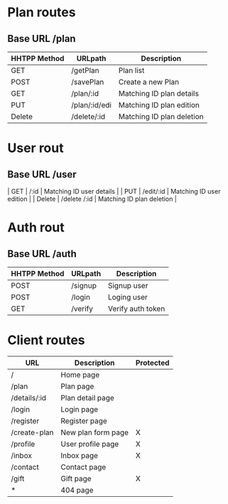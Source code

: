 # Plan routes
## Base URL /plan

| HHTPP Method | URLpath       | Description                   |
|--------------|---------------|-------------------------------|
| GET          | /getPlan      | Plan list                     |
| POST         | /savePlan     | Create a new Plan             |
| GET          | /plan/:id     | Matching ID plan     details  |
| PUT          | /plan/:id/edi | Matching ID plan     edition  |
| Delete       | /delete/:id   | Matching ID plan     deletion |



# User rout
## Base URL /user

| GET          | /:id          | Matching ID user     details  |
| PUT          | /edit/:id     | Matching ID user     edition  |
| Delete       | /delete /:id  | Matching ID plan     deletion |



# Auth rout
## Base URL /auth

| HHTPP Method | URLpath | Description       |
|--------------|---------|-------------------|
| POST         | /signup | Signup user       |
| POST         | /login  | Loging user       |
| GET          | /verify | Verify auth token |


# Client routes

| URL              | Description            | Protected |
|------------------|------------------------|-----------|
| /                | Home page              |           |
| /plan            | Plan page              |           |
| /details/:id     | Plan detail page       |           |
| /login           | Login page             |           |
| /register        | Register page          |           |
| /create-plan     | New plan form page     | X         |
| /profile         | User profile page      | X         |
| /inbox           | Inbox page  	        | X         |
| /contact         | Contact page           |           |
| /gift	           | Gift page 	            | X         |
| *                | 404 page               |           |
